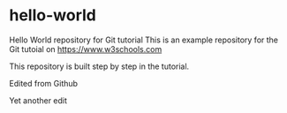 # hello-world
Hello World repository for Git tutorial
This is an example repository for the Git tutoial on https://www.w3schools.com

This repository is built step by step in the tutorial.

Edited from Github 

Yet another edit

